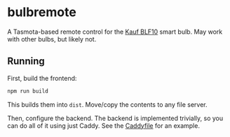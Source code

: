 # bulbremote

A Tasmota-based remote control for the [Kauf BLF10](https://kaufha.com/blf10/)
smart bulb. May work with other bulbs, but likely not.

## Running

First, build the frontend:

```sh
npm run build
```

This builds them into `dist`. Move/copy the contents to any file server.

Then, configure the backend. The backend is implemented trivially, so you can do
all of it using just Caddy. See the [Caddyfile](./Caddyfile) for an example.
